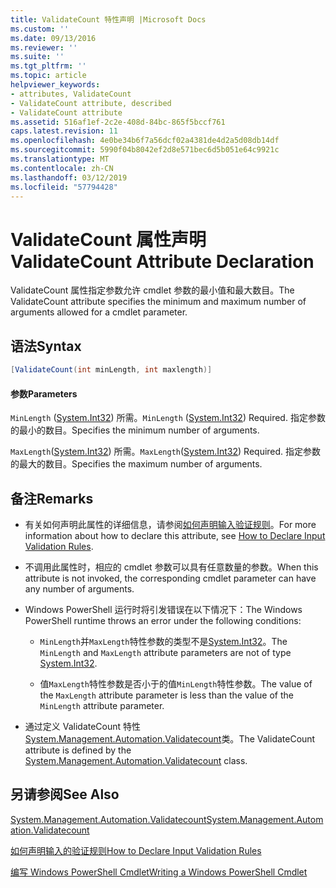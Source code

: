 ```yaml
---
title: ValidateCount 特性声明 |Microsoft Docs
ms.custom: ''
ms.date: 09/13/2016
ms.reviewer: ''
ms.suite: ''
ms.tgt_pltfrm: ''
ms.topic: article
helpviewer_keywords:
- attributes, ValidateCount
- ValidateCount attribute, described
- ValidateCount attribute
ms.assetid: 516af1ef-2c2e-408d-84bc-865f5bccf761
caps.latest.revision: 11
ms.openlocfilehash: 4e0be34b6f7a56dcf02a4381de4d2a5d08db14df
ms.sourcegitcommit: 5990f04b8042ef2d8e571bec6d5b051e64c9921c
ms.translationtype: MT
ms.contentlocale: zh-CN
ms.lasthandoff: 03/12/2019
ms.locfileid: "57794428"
---
```

# <a name="validatecount-attribute-declaration"></a><span data-ttu-id="2719b-102">ValidateCount 属性声明</span><span class="sxs-lookup"><span data-stu-id="2719b-102">ValidateCount Attribute Declaration</span></span>

<span data-ttu-id="2719b-103">ValidateCount 属性指定参数允许 cmdlet 参数的最小值和最大数目。</span><span class="sxs-lookup"><span data-stu-id="2719b-103">The ValidateCount attribute specifies the minimum and maximum number of arguments allowed for a cmdlet parameter.</span></span>

## <a name="syntax"></a><span data-ttu-id="2719b-104">语法</span><span class="sxs-lookup"><span data-stu-id="2719b-104">Syntax</span></span>

```csharp
[ValidateCount(int minLength, int maxlength)]
```

#### <a name="parameters"></a><span data-ttu-id="2719b-105">参数</span><span class="sxs-lookup"><span data-stu-id="2719b-105">Parameters</span></span>

<span data-ttu-id="2719b-106">`MinLength` ([System.Int32](/dotnet/api/System.Int32)) 所需。</span><span class="sxs-lookup"><span data-stu-id="2719b-106">`MinLength` ([System.Int32](/dotnet/api/System.Int32)) Required.</span></span> <span data-ttu-id="2719b-107">指定参数的最小的数目。</span><span class="sxs-lookup"><span data-stu-id="2719b-107">Specifies the minimum number of arguments.</span></span>

<span data-ttu-id="2719b-108">`MaxLength`([System.Int32](/dotnet/api/System.Int32)) 所需。</span><span class="sxs-lookup"><span data-stu-id="2719b-108">`MaxLength`([System.Int32](/dotnet/api/System.Int32)) Required.</span></span> <span data-ttu-id="2719b-109">指定参数的最大的数目。</span><span class="sxs-lookup"><span data-stu-id="2719b-109">Specifies the maximum number of arguments.</span></span>

## <a name="remarks"></a><span data-ttu-id="2719b-110">备注</span><span class="sxs-lookup"><span data-stu-id="2719b-110">Remarks</span></span>

- <span data-ttu-id="2719b-111">有关如何声明此属性的详细信息，请参阅[如何声明输入验证规则](http://msdn.microsoft.com/en-us/544c2100-62ba-4be4-b2a2-cc0d4e4fc45b)。</span><span class="sxs-lookup"><span data-stu-id="2719b-111">For more information about how to declare this attribute, see [How to Declare Input Validation Rules](http://msdn.microsoft.com/en-us/544c2100-62ba-4be4-b2a2-cc0d4e4fc45b).</span></span>

- <span data-ttu-id="2719b-112">不调用此属性时，相应的 cmdlet 参数可以具有任意数量的参数。</span><span class="sxs-lookup"><span data-stu-id="2719b-112">When this attribute is not invoked, the corresponding cmdlet parameter can have any number of arguments.</span></span>

- <span data-ttu-id="2719b-113">Windows PowerShell 运行时将引发错误在以下情况下：</span><span class="sxs-lookup"><span data-stu-id="2719b-113">The Windows PowerShell runtime throws an error under the following conditions:</span></span>

    - <span data-ttu-id="2719b-114">`MinLength`并`MaxLength`特性参数的类型不是[System.Int32](/dotnet/api/System.Int32)。</span><span class="sxs-lookup"><span data-stu-id="2719b-114">The `MinLength` and `MaxLength` attribute parameters are not of type [System.Int32](/dotnet/api/System.Int32).</span></span>

    - <span data-ttu-id="2719b-115">值`MaxLength`特性参数是否小于的值`MinLength`特性参数。</span><span class="sxs-lookup"><span data-stu-id="2719b-115">The value of the `MaxLength` attribute parameter is less than the value of the `MinLength` attribute parameter.</span></span>

- <span data-ttu-id="2719b-116">通过定义 ValidateCount 特性[System.Management.Automation.Validatecount](/dotnet/api/System.Management.Automation.ValidateCount)类。</span><span class="sxs-lookup"><span data-stu-id="2719b-116">The ValidateCount attribute is defined by the [System.Management.Automation.Validatecount](/dotnet/api/System.Management.Automation.ValidateCount) class.</span></span>

## <a name="see-also"></a><span data-ttu-id="2719b-117">另请参阅</span><span class="sxs-lookup"><span data-stu-id="2719b-117">See Also</span></span>

[<span data-ttu-id="2719b-118">System.Management.Automation.Validatecount</span><span class="sxs-lookup"><span data-stu-id="2719b-118">System.Management.Automation.Validatecount</span></span>](/dotnet/api/System.Management.Automation.ValidateCount)

[<span data-ttu-id="2719b-119">如何声明输入的验证规则</span><span class="sxs-lookup"><span data-stu-id="2719b-119">How to Declare Input Validation Rules</span></span>](http://msdn.microsoft.com/en-us/544c2100-62ba-4be4-b2a2-cc0d4e4fc45b)

[<span data-ttu-id="2719b-120">编写 Windows PowerShell Cmdlet</span><span class="sxs-lookup"><span data-stu-id="2719b-120">Writing a Windows PowerShell Cmdlet</span></span>](./writing-a-windows-powershell-cmdlet.md)
